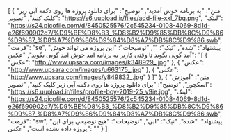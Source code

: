 [
  {
    "متن": "به برنامه خوش آمدید",
    "توضیح": "برای دانلود پروژه ها روی دکمه آبی زیر کلیک کنید",
    "تصویر": "https://s6.uupload.ir/files/add-file-xxl_7bq.png",
    "لینک": "https://s24.picofile.com/d/8450525576/2c545234-0108-4069-8d1d-e26f690902d7/%D9%BE%D8%B3_%D8%B2%D9%85%DB%8C%D9%86%D9%87_%D8%A7%D9%86%D9%84%D8%A7%DB%8C%D9%86.swb",
    "فرمت": "se",
    "پیشنهاد": "شده",
    "تیک": "",
    "توضیحات": "این پروژه می تواند خوش آمد گویی بگوید تا وقتی کاربر به برنامه امد خوش امد گویی بگوید",
    "عکس": "[
  {
    "عکس": "http://www.upsara.com/images/k348929_.jpg"
  },
  {
    "عکس": "http://www.upsara.com/images/u663175_.jpg"
  },
  {
    "عکس": "http://www.upsara.com/images/y849832_.jpg"
  }
]"
  },
  {
    "متن": "آموزش اسکچور",
    "توضیح": "برای دانلود پروژه ها روی دکمه آبی زیر کلیک کنید",
    "تصویر": "https://s6.uupload.ir/files/profile-boy-2019-25_v9ie.jpg",
    "لینک": "https://s24.picofile.com/d/8450525576/2c545234-0108-4069-8d1d-e26f690902d7/%D9%BE%D8%B3_%D8%B2%D9%85%DB%8C%D9%86%D9%87_%D8%A7%D9%86%D9%84%D8%A7%DB%8C%D9%86.swb",
    "فرمت": "sw",
    "پیشنهاد": "شده",
    "تیک": "ابی",
    "توضیحات": "هیچ توضیحی برای این پروژه داده نشده است",
    "عکس": ""
  }
]
